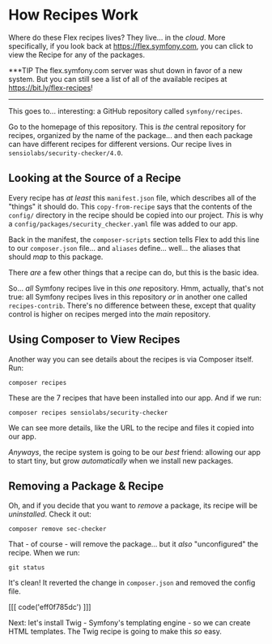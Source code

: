 # How Recipes Work

Where do these Flex recipes lives? They live... in the *cloud*. More specifically,
if you look back at https://flex.symfony.com, you can click to view the Recipe for
any of the packages.

***TIP
The flex.symfony.com server was shut down in favor of a new system. But you can still
see a list of all of the available recipes at https://bit.ly/flex-recipes!
***

This goes to... interesting: a GitHub repository called `symfony/recipes`.

Go to the homepage of this repository. This is *the* central repository for recipes,
organized by the name of the package... and then each package can have different
recipes for different versions. Our recipe lives in `sensiolabs/security-checker/4.0`.

## Looking at the Source of a Recipe

Every recipe has *at least* this `manifest.json` file, which describes all of the
"things" it should do. This `copy-from-recipe` says that the contents of the
`config/` directory in the recipe should be copied into our project. *This* is
why a `config/packages/security_checker.yaml` file was added to our app.

Back in the manifest, the `composer-scripts` section tells Flex to add this line
to our `composer.json` file... and `aliases` define... well... the aliases that
should *map* to this package.

There *are* a few other things that a recipe can do, but this is the basic idea.

So... *all* Symfony recipes live in this *one* repository. Hmm, actually, that's
not true: all Symfony recipes lives in this repository *or* in another one called
`recipes-contrib`. There's no difference between these, except that quality
control is higher on recipes merged into the *main* repository.

## Using Composer to View Recipes

Another way you can see details about the recipes is via Composer itself. Run:

```terminal
composer recipes
```

These are the 7 recipes that have been installed into our app. And if we run:

```terminal
composer recipes sensiolabs/security-checker
```

We can see more details, like the URL to the recipe and files it copied into
our app.

*Anyways*, the recipe system is going to be our *best* friend: allowing our app
to start tiny, but grow *automatically* when we install new packages.

## Removing a Package & Recipe

Oh, and if you decide that you want to *remove* a package, its recipe will
be *uninstalled*. Check it out:

```terminal
composer remove sec-checker
```

That - of course - will remove the package... but it *also* "unconfigured" the
recipe. When we run:

```terminal
git status
```

It's clean! It reverted the change in `composer.json` and removed the config file.

[[[ code('eff0f785dc') ]]]

Next: let's install Twig - Symfony's templating engine - so we can create HTML
templates. The Twig recipe is going to make this *so* easy.
